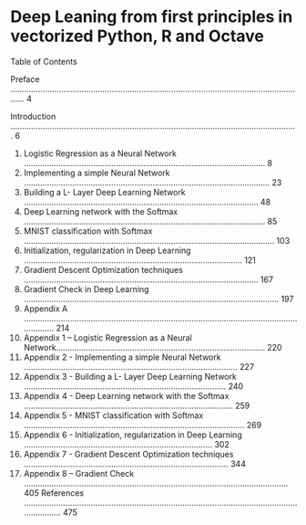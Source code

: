# Deep Leaning from first principles in vectorized Python, R and Octave

Table of Contents

Preface .................................................................................................................................. 4

Introduction ............................................................................................................................. 6
1. Logistic Regression as a Neural Network ......................................................................................................... 8
2. Implementing a simple Neural Network ........................................................................................................... 23
3. Building a L- Layer Deep Learning Network ...................................................................................................... 48
4. Deep Learning network with the Softmax ......................................................................................................... 85
5. MNIST classification with Softmax ............................................................................................................. 103
6. Initialization, regularization in Deep Learning ............................................................................................... 121
7. Gradient Descent Optimization techniques ...................................................................................................... 167
8. Gradient Check in Deep Learning ............................................................................................................... 197
1. Appendix A .................................................................................................................................... 214
2. Appendix 1 – Logistic Regression as a Neural Network........................................................................................... 220
3. Appendix 2 - Implementing a simple Neural Network ............................................................................................. 227
4. Appendix 3 - Building a L- Layer Deep Learning Network ........................................................................................ 240
5. Appendix 4 - Deep Learning network with the Softmax ........................................................................................... 259
6. Appendix 5 - MNIST classification with Softmax ................................................................................................ 269
7. Appendix 6 - Initialization, regularization in Deep Learning .................................................................................. 302
8. Appendix 7 - Gradient Descent Optimization techniques ......................................................................................... 344
9. Appendix 8 – Gradient Check ................................................................................................................... 405
References ....................................................................................................................................... 475
